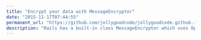 ```yaml
---
title: "Encrypt your data with MessageEncryptor"
date: "2015-11-17T07:44:55"
permanent_url: "https://github.com/jollygoodcode/jollygoodcode.github.io/issues/10"
description: "Rails has a built-in class MessageEncryptor which uses OpenSSL::Cipher to perform encryption, and it's easy to use that to encrypt your data."
---
```

